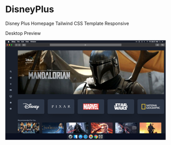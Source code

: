 # DisneyPlus
Disney Plus Homepage Tailwind CSS Template Responsive



Desktop Preview

![](DevicesScreenshot/MacBook-Air.png)
